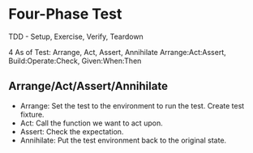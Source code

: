 # Four-Phase Test


TDD - Setup, Exercise, Verify, Teardown

4 As of Test: Arrange, Act, Assert, Annihilate
Arrange:Act:Assert, 
Build:Operate:Check, 
Given:When:Then


## Arrange/Act/Assert/Annihilate
- Arrange: Set the test to the environment to run the test. Create test fixture.
- Act: Call the function we want to act upon.
- Assert: Check the expectation.
- Annihilate: Put the test environment back to the original state.